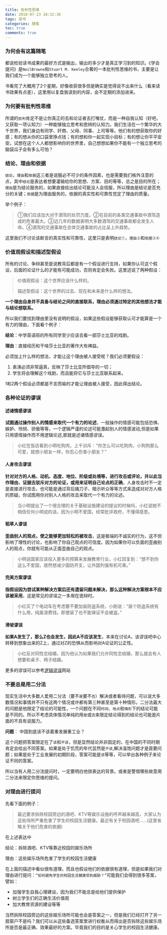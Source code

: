 ```yaml
---
title: 批判性思维
date: 2018-07-23 10:32:36
tags: 读书
categories: 随笔
toc: true
comments: true
---
```


### 为何会有这篇随笔
都说检验读书成果的最好方式是输出，输出的多少才是真正学习到的知识。《学会提问》是`NeilBrowne`和`Stuart M. Keeley`合著的一本批判性思维的书，主要是让我们成为一个能够独立思考的人。

书看完了大概用了2个星期，好像收获很多但是确实是觉得说不出来什么（看来读书效果有点差），这里用以复盘我读到的内容，会不定期的添加进来。

### 为何要有批判性思维
所谓的`批判`肯定不是让你真正的去和论证者去打嘴仗，而是一种自我认知（好吧，又获取一项认知力）一种能够独立思考和思辨的认知力。我们生活在一个繁华的大千世界，我们身边有同学、奸商、父母、同事、上司等等。他们有的想获取你的好感；有的想从你的口袋里挣点钱；有的想和你一起实现小目标；有的想让你平平安安。试想在这个人人都想影响你的世界里，自己想想如果你不能有一个独立思考的脑袋瓜子会有多么可怕？

### 结论、理由和依据
`结论`，`理由`和`依据`这三者是说服必不可少的条件因素，也是需要我们格外注意的点，其中`结论`是表达者想要灌输给你的思想、方案、目的等等，总之是目的所在；`理由`是为结论服务的，如果直接给出结论可能没人会信服，所以理由是结论是否充分的关键；`依据`是为理由服务的，依据的真实性和可靠性觉定了理由的质量。

举个例子：

> ①我们应该加大对于酒驾的处罚力度。②在目前的各类交通事故中酒驾造成的危害最大。③近几年的数据表明大多数酒驾的交通事故都会发生人命。④酒驾的交通事故在总体交通事故的占比呈上升趋势。

这里我们不讨论该断言的真实性和可靠性，这里只是表明`结论①`，`理由②`和`依据③④`

### 价值观假设和描述型假设
所有的讨论、争辩甚至是说教背后都是有一个假设进行支持，如果你认可这个假设，后面的论证什么的才能有可能成功，否则肯定会失败。这里述说了两种假设：
> 价值观假设：这个世界应该什么样的。
> 
> 描述型假设：这个世界的过去、现在和未来是什么样的想法。

__一个理由自身并不具备与结论之间的直接联系，理由必须通过特定的其他想法才能与结论想联系。__

所以我们要找到理由里没有说明的假设，如果这些假设能够获取认可才能算是一个有力的理由，下面看个例子：

__结论__：中学英语班的所有同学至少应该去看一部莎士比亚的戏剧。

__理由__：直接经历和干啥莎士比亚的著作大有裨益。

必须加上什么样的想法，才能让这个理由被人接受呢？我们必须要假设：

1. 表演必须非常逼真，反映了莎士比亚所倡导的一切；
2. 学生将会理解这个戏剧，而且能将它与莎士比亚联系起来。

1和2两个假设必须都是不言而喻的才能让理由被人接受，因此得出结论。

### 各种论证的谬误
#### 述诸情感谬误
__试图通过操作别人的情感来取代一个有力的论述__，一般操作的情感可能包括恐惧、嫉妒、怜悯、骄傲等等，一个逻辑严谨的论述可能激起别人的情感波动,但是如果只用感情操作而不用逻辑论述,那就是述诸情感谬误。

> 小红在饭店看到小明吃狗肉，上千训斥：“你怎么可以吃狗肉，小狗狗那么可爱，就想小朋友一样，你忍心伤害小朋友？”

#### 人身攻击谬误
__针对对方的人格、动机、态度、地位、阶级或处境等，进行攻击或评论，并以此当作理由、证据去驳斥对方的论证，或用来证明自己论点的正确__，人身攻击时不一定是直接进行攻击，也可能是通过背后捅刀子、暗示听众等等方式来造成对对方人格的质疑。你试图用你对别人人格的攻击来取代一个有力的论述。

> 当小明提出了一个很合理的关于基础设施建设的提议的时候吗，小红说她不相信任何小明说的话，因为小明不爱国，经常批评政府，不懂得感恩。

#### 稻草人谬误
__歪曲别人的观点，使之能够更加轻松的被攻击__，这是极端的不诚实的行为，这不但影响了理性的讨论，也影响了你自己观点的可信度。因为如果你可以负面的歪曲别人的观点，你就有可能从正面歪曲自己的观点。

> 小明说国家应该投入更多的预算来发展教育行业，小红回复到：“想不到你这么不爱国，居然想减少国防开支，让外国列强有机可乘。”

#### 完美方案谬误
__指假设因为尝试某种解决方案后还有遗留问题未解决，那么这种解决方案根本不应该被采用__，这是常见的谬误之一多用在诡辩时。

> 小红买了个电动车在考虑要不要加装防盗系统，小刚说：“装个防盗系统有什么用，纯属浪费钱。即便装了也不能保证不会被盗。”

#### 滑坡谬误
__如果A发生了，那么Z也会发生，因此A不应该发生__，本来在讨论A，该谬误吧中心转移到想象出来的Z上，通过对Z的恐惧从而影响对A论证的公正性。

> 小红反对同性恋结婚，因为他认为如果我们允许同性恋结婚，那么就会有人想要和桌子、椅子结婚。

更多的谬误可以参考[逻辑谬误](https://logger.cloudmobi.net/all/v1/conversion?channel=aft&payout={payout}&aff_sub={aff_sub})网站

### 不要总是用二分法
现实生活中大多数人爱用二分法（要不`是`要不`否`）解决或者看待问题，可以说大多数情况和事情并不只有这两个情况或许都有第三种甚至是第十种情形。二分法最大的问题是他限定了结论的可能性，一个问题在不同`时间`、`地点`和`情形`下的结论可能是不同的。所以不考虑具体情况单纯的用`是`或`否`来限定结论得到的结论也可能是片面的不具有说服力。

__问题__： 中国到底该不该着重发展重工业？

这个问题把答案限定在了`该`和`不该`，但是显然结论并非固定的，在中国的不同时期肯定会给出不同答案。如果是处于饥荒的年代显然是`不该`,解决温饱问题才是首要问题；如果是处于工业发展的初期阶段，答案可能是`该`等等，可以举出各种例子来论证不同的答案。

所以当有人用二分法提问时，一定要明白他锁表达的背景。或者是警惕哪些故意用二分法来限定你思维的提问。

### 对理由进行提问

先看下面的例子：
> 最近要求拆除校园旁边的酒吧、KTV等娱乐设施的呼声越来越高，大家认为这些场所严重危害了学生的校园生活健康。最近有关于校园酒吧......(这里省略关于他们危害的依据)

在上述表达中

结论：拆除酒吧、KTV等靠近校园的娱乐场所

理由：这些娱乐场所危害了学生的校园生活健康

在上面的描述中看似很有道理，而且也假设他们的依据很有道理，但是如果我们对理由进行提问：`“如何避免学生的校园生活健康受到威胁？”`可能我们会得到很多答案，譬如：

* 加强学生自我心理建设，因为我们不能总是给他们提供保护
* 树立学生们的正确生活价值观
* 加大教育资源的建设等等

当然拆除校园旁边的这些娱乐场所可能也会是答案之一，但是我们已经打开了另一扇窗户不是吗？我们可以从这些备选答案里进行权衡从而得出是否拆除这些娱乐场所是否是最正确、效果最好的方案。毕竟我们的目的是关心学生的校园生活健康。